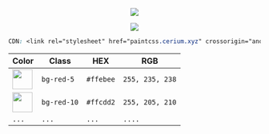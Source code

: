 
<p align="center"> <img src="https://i.imgur.com/caJNU2a.png"> </p>

<p align="center"> <img src="https://i.imgur.com/q7CeTIy.png"> </p>

```css
CDN: <link rel="stylesheet" href="paintcss.cerium.xyz" crossorigin="anonymous" /> COMING SOON
```

| Color                                                       | Class                | HEX                | RGB                       |
| ---                                                         | ---                 | ---                 | ---                       |
| <img width="40" src="https://i.imgur.com/91TlDMf.png">      | ```bg-red-5```      | ```#ffebee```       | ```255, 235, 238```       |
| <img width="40" src="https://i.imgur.com/SpVf22g.png">      | ```bg-red-10```     | ```#ffcdd2```       | ```255, 205, 210```       |
| ```...```     | ```...```     | ```...```       | ```....```       |



